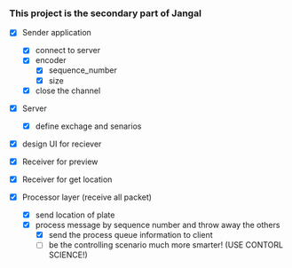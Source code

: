 ### This project is the secondary part of Jangal

- [x] Sender application
  - [x] connect to server
  - [x] encoder
    - [x] sequence_number
    - [x] size
  - [x] close the channel
  
- [x] Server 
  - [x] define exchage and senarios

- [x] design UI for reciever

- [x] Receiver for preview

- [x] Receiver for get location

  

- [x] Processor layer (receive all packet)

  - [x] send location of plate
  - [x] process message by sequence number and throw away the others
    - [x] send the process queue information to client 
    - [ ] be the controlling scenario much more smarter! (USE CONTORL SCIENCE!)
